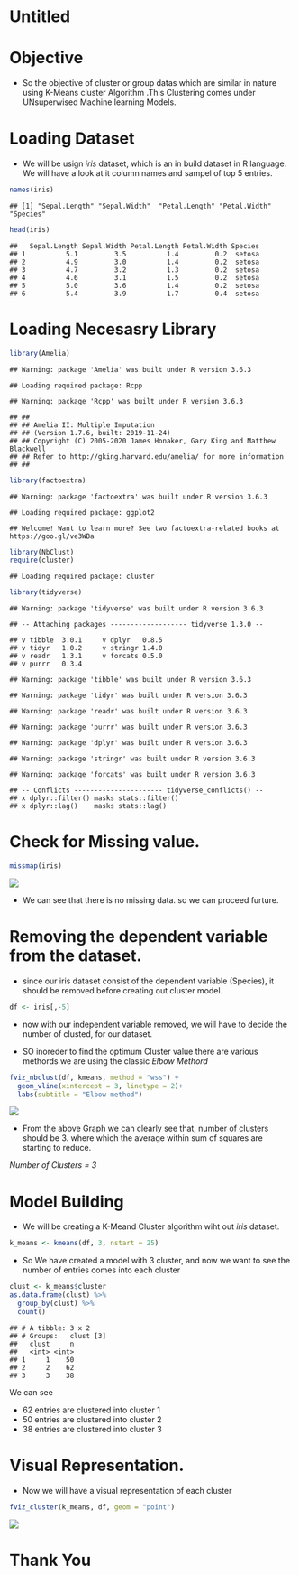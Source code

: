 Untitled
================

# Objective

  - So the objective of cluster or group datas which are similar in
    nature using K-Means cluster Algorithm .This Clustering comes under
    UNsuperwised Machine learning Models.

# Loading Dataset

  - We will be usign *iris* dataset, which is an in build dataset in R
    language. We will have a look at it column names and sampel of top 5
    entries.

<!-- end list -->

``` r
names(iris)
```

    ## [1] "Sepal.Length" "Sepal.Width"  "Petal.Length" "Petal.Width"  "Species"

``` r
head(iris)
```

    ##   Sepal.Length Sepal.Width Petal.Length Petal.Width Species
    ## 1          5.1         3.5          1.4         0.2  setosa
    ## 2          4.9         3.0          1.4         0.2  setosa
    ## 3          4.7         3.2          1.3         0.2  setosa
    ## 4          4.6         3.1          1.5         0.2  setosa
    ## 5          5.0         3.6          1.4         0.2  setosa
    ## 6          5.4         3.9          1.7         0.4  setosa

# Loading Necesasry Library

``` r
library(Amelia)
```

    ## Warning: package 'Amelia' was built under R version 3.6.3

    ## Loading required package: Rcpp

    ## Warning: package 'Rcpp' was built under R version 3.6.3

    ## ## 
    ## ## Amelia II: Multiple Imputation
    ## ## (Version 1.7.6, built: 2019-11-24)
    ## ## Copyright (C) 2005-2020 James Honaker, Gary King and Matthew Blackwell
    ## ## Refer to http://gking.harvard.edu/amelia/ for more information
    ## ##

``` r
library(factoextra)
```

    ## Warning: package 'factoextra' was built under R version 3.6.3

    ## Loading required package: ggplot2

    ## Welcome! Want to learn more? See two factoextra-related books at https://goo.gl/ve3WBa

``` r
library(NbClust)
require(cluster)
```

    ## Loading required package: cluster

``` r
library(tidyverse)
```

    ## Warning: package 'tidyverse' was built under R version 3.6.3

    ## -- Attaching packages ------------------- tidyverse 1.3.0 --

    ## v tibble  3.0.1     v dplyr   0.8.5
    ## v tidyr   1.0.2     v stringr 1.4.0
    ## v readr   1.3.1     v forcats 0.5.0
    ## v purrr   0.3.4

    ## Warning: package 'tibble' was built under R version 3.6.3

    ## Warning: package 'tidyr' was built under R version 3.6.3

    ## Warning: package 'readr' was built under R version 3.6.3

    ## Warning: package 'purrr' was built under R version 3.6.3

    ## Warning: package 'dplyr' was built under R version 3.6.3

    ## Warning: package 'stringr' was built under R version 3.6.3

    ## Warning: package 'forcats' was built under R version 3.6.3

    ## -- Conflicts ---------------------- tidyverse_conflicts() --
    ## x dplyr::filter() masks stats::filter()
    ## x dplyr::lag()    masks stats::lag()

# Check for Missing value.

``` r
missmap(iris)
```

![](TASK_3_K-MEANS_CLUSTER_files/figure-gfm/unnamed-chunk-4-1.png)<!-- -->

  - We can see that there is no missing data. so we can proceed furture.

# Removing the dependent variable from the dataset.

  - since our iris dataset consist of the dependent variable (Species),
    it should be removed before creating out cluster model.

<!-- end list -->

``` r
df <- iris[,-5]
```

  - now with our independent variable removed, we will have to decide
    the number of clusted, for our dataset.

  - SO inoreder to find the optimum Cluster value there are various
    methords we are using the classic *Elbow Methord*

<!-- end list -->

``` r
fviz_nbclust(df, kmeans, method = "wss") +
  geom_vline(xintercept = 3, linetype = 2)+
  labs(subtitle = "Elbow method")
```

![](TASK_3_K-MEANS_CLUSTER_files/figure-gfm/unnamed-chunk-6-1.png)<!-- -->

  - From the above Graph we can clearly see that, number of clusters
    should be 3. where which the average within sum of squares are
    starting to reduce.

*Number of Clusters = 3*

# Model Building

  - We will be creating a K-Meand Cluster algorithm wiht out *iris*
    dataset.

<!-- end list -->

``` r
k_means <- kmeans(df, 3, nstart = 25)
```

  - So We have created a model with 3 cluster, and now we want to see
    the number of entries comes into each cluster

<!-- end list -->

``` r
clust <- k_means$cluster
as.data.frame(clust) %>% 
  group_by(clust) %>%
  count()
```

    ## # A tibble: 3 x 2
    ## # Groups:   clust [3]
    ##   clust     n
    ##   <int> <int>
    ## 1     1    50
    ## 2     2    62
    ## 3     3    38

We can see

  - 62 entries are clustered into cluster 1
  - 50 entries are clustered into cluster 2
  - 38 entries are clustered into cluster 3

# Visual Representation.

  - Now we will have a visual representation of each cluster

<!-- end list -->

``` r
fviz_cluster(k_means, df, geom = "point")
```

![](TASK_3_K-MEANS_CLUSTER_files/figure-gfm/unnamed-chunk-9-1.png)<!-- -->

# Thank You

